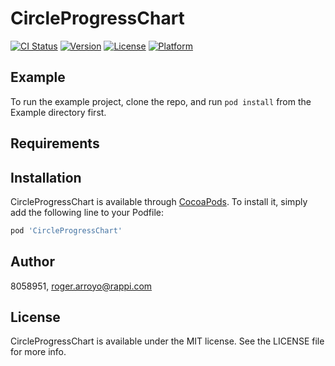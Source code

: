 # CircleProgressChart

[![CI Status](https://img.shields.io/travis/8058951/CircleProgressChart.svg?style=flat)](https://travis-ci.org/8058951/CircleProgressChart)
[![Version](https://img.shields.io/cocoapods/v/CircleProgressChart.svg?style=flat)](https://cocoapods.org/pods/CircleProgressChart)
[![License](https://img.shields.io/cocoapods/l/CircleProgressChart.svg?style=flat)](https://cocoapods.org/pods/CircleProgressChart)
[![Platform](https://img.shields.io/cocoapods/p/CircleProgressChart.svg?style=flat)](https://cocoapods.org/pods/CircleProgressChart)

## Example

To run the example project, clone the repo, and run `pod install` from the Example directory first.

## Requirements

## Installation

CircleProgressChart is available through [CocoaPods](https://cocoapods.org). To install
it, simply add the following line to your Podfile:

```ruby
pod 'CircleProgressChart'
```

## Author

8058951, roger.arroyo@rappi.com

## License

CircleProgressChart is available under the MIT license. See the LICENSE file for more info.
